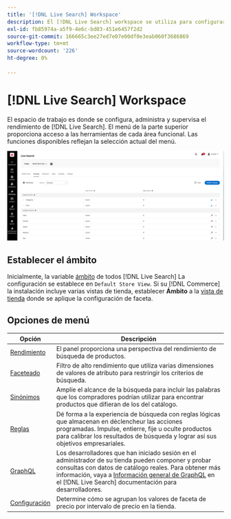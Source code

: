 ```yaml
---
title: '[!DNL Live Search] Workspace'
description: El [!DNL Live Search] workspace se utiliza para configurar, administrar y supervisar el rendimiento de la búsqueda.
exl-id: fb85974a-a5f9-4e6c-bd03-451e6457f2d2
source-git-commit: 166665c3ee27ed7e07e00df0e3eab060f3686869
workflow-type: tm+mt
source-wordcount: '226'
ht-degree: 0%

---
```


# [!DNL Live Search] Workspace

El espacio de trabajo es donde se configura, administra y supervisa el rendimiento de [!DNL Live Search]. El menú de la parte superior proporciona acceso a las herramientas de cada área funcional.  Las funciones disponibles reflejan la selección actual del menú.

![Faceting workspace](assets/faceting-workspace.png)

## Establecer el ámbito

Inicialmente, la variable [ámbito](https://experienceleague.adobe.com/docs/commerce-admin/start/setup/websites-stores-views.html#scope-settings) de todos [!DNL Live Search] La configuración se establece en `Default Store View`. Si su [!DNL Commerce] la instalación incluye varias vistas de tienda, establecer **Ámbito** a la [vista de tienda](https://experienceleague.adobe.com/docs/commerce-admin/start/setup/websites-stores-views.html) donde se aplique la configuración de faceta.

## Opciones de menú

| Opción | Descripción |
|--- |--- |
| [Rendimiento](performance.md) | El panel proporciona una perspectiva del rendimiento de búsqueda de productos. |
| [Faceteado](facets.md) | Filtro de alto rendimiento que utiliza varias dimensiones de valores de atributo para restringir los criterios de búsqueda. |
| [Sinónimos](synonyms.md) | Amplíe el alcance de la búsqueda para incluir las palabras que los compradores podrían utilizar para encontrar productos que difieran de los del catálogo. |
| [Reglas](rules.md) | Dé forma a la experiencia de búsqueda con reglas lógicas que almacenan en déclencheur las acciones programadas. Impulse, entierre, fije u oculte productos para calibrar los resultados de búsqueda y lograr así sus objetivos empresariales. |
| [GraphQL](https://developer.adobe.com/commerce/webapi/graphql/schema/live-search/) | Los desarrolladores que han iniciado sesión en el administrador de su tienda pueden componer y probar consultas con datos de catálogo reales. Para obtener más información, vaya a [Información general de GraphQL](https://developer.adobe.com/commerce/webapi/graphql/) en el [!DNL Live Search] documentación para desarrolladores. |
| [Configuración](settings.md) | Determine cómo se agrupan los valores de faceta de precio por intervalo de precio en la tienda. |
